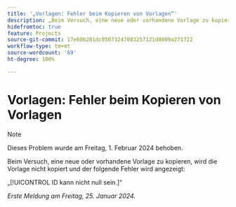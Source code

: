 ```yaml
---
title: '„Vorlagen: Fehler beim Kopieren von Vorlagen“'
description: „Beim Versuch, eine neue oder vorhandene Vorlage zu kopieren, wird die Vorlage nicht kopiert und ein Fehler wird angezeigt.“
hidefromtoc: true
feature: Projects
source-git-commit: 17e60b281dc05073247083257121d8809a271722
workflow-type: tm+mt
source-wordcount: '69'
ht-degree: 100%

---
```



# Vorlagen: Fehler beim Kopieren von Vorlagen

>[!NOTE]
>
>Dieses Problem wurde am Freitag, 1. Februar 2024 behoben.

Beim Versuch, eine neue oder vorhandene Vorlage zu kopieren, wird die Vorlage nicht kopiert und der folgende Fehler wird angezeigt:

„[!UICONTROL ID kann nicht null sein.]“

_Erste Meldung am Freitag, 25. Januar 2024._
